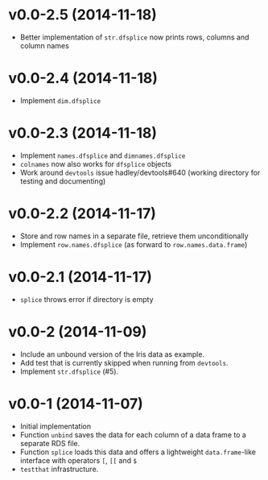 v0.0-2.5 (2014-11-18)
===

* Better implementation of `str.dfsplice` now prints rows, columns and column
  names

v0.0-2.4 (2014-11-18)
===

* Implement `dim.dfsplice`

v0.0-2.3 (2014-11-18)
===

* Implement `names.dfsplice` and `dimnames.dfsplice`
* `colnames` now also works for `dfsplice` objects
* Work around `devtools` issue hadley/devtools#640 (working directory for
  testing and documenting)

v0.0-2.2 (2014-11-17)
===

* Store and row names in a separate file, retrieve them unconditionally
* Implement `row.names.dfsplice` (as forward to `row.names.data.frame`)

v0.0-2.1 (2014-11-17)
===

* `splice` throws error if directory is empty

v0.0-2 (2014-11-09)
===

* Include an unbound version of the Iris data as example.
* Add test that is currently skipped when running from `devtools`.
* Implement `str.dfsplice` (#5).

v0.0-1 (2014-11-07)
===

* Initial implementation
* Function `unbind` saves the data for each column of a data frame to a
  separate RDS file.
* Function `splice` loads this data and offers a lightweight `data.frame`-like
  interface with operators `[`, `[[` and `$`
* `testthat` infrastructure.
